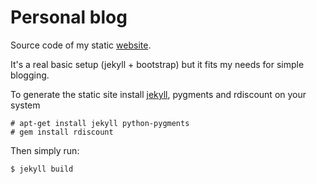 Personal blog
=============

Source code of my static [website](http://rickvandeloo.com). 

It's a real basic setup (jekyll + bootstrap) but it fits my needs for simple blogging.

To generate the static site install [jekyll](http://jekyllrb.com/), pygments and rdiscount on your system 

```
# apt-get install jekyll python-pygments
# gem install rdiscount
```

Then simply run:

```
$ jekyll build
```
